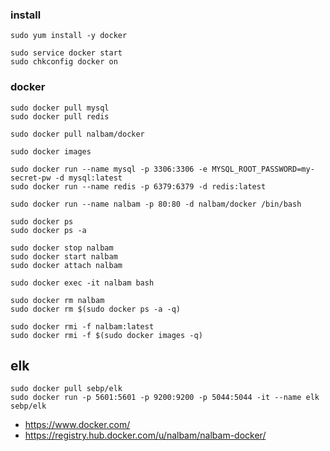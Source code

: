 ### install 
```
sudo yum install -y docker

sudo service docker start
sudo chkconfig docker on
```

### docker 
```
sudo docker pull mysql
sudo docker pull redis

sudo docker pull nalbam/docker

sudo docker images

sudo docker run --name mysql -p 3306:3306 -e MYSQL_ROOT_PASSWORD=my-secret-pw -d mysql:latest
sudo docker run --name redis -p 6379:6379 -d redis:latest

sudo docker run --name nalbam -p 80:80 -d nalbam/docker /bin/bash

sudo docker ps
sudo docker ps -a

sudo docker stop nalbam
sudo docker start nalbam
sudo docker attach nalbam

sudo docker exec -it nalbam bash

sudo docker rm nalbam
sudo docker rm $(sudo docker ps -a -q)

sudo docker rmi -f nalbam:latest
sudo docker rmi -f $(sudo docker images -q)
```

## elk
```
sudo docker pull sebp/elk
sudo docker run -p 5601:5601 -p 9200:9200 -p 5044:5044 -it --name elk sebp/elk
```

 * https://www.docker.com/
 * https://registry.hub.docker.com/u/nalbam/nalbam-docker/
